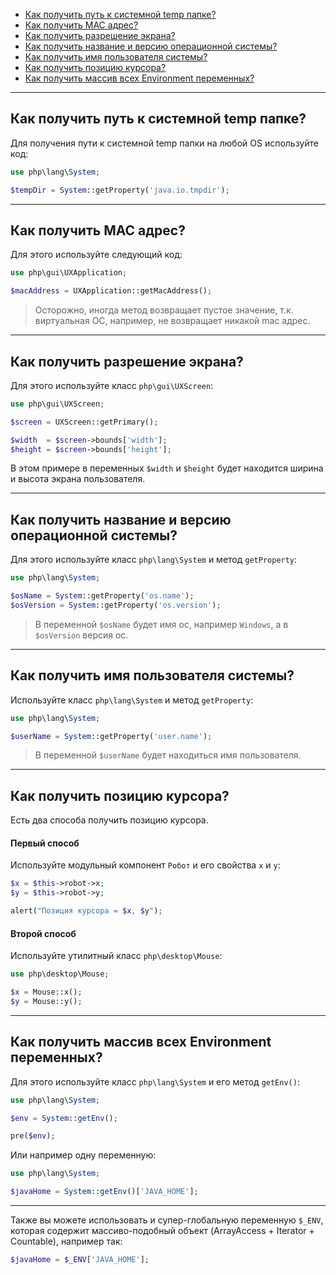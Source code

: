- [Как получить путь к системной temp папке?](#temp-path)
- [Как получить MAC адрес?](#mac-address)
- [Как получить разрешение экрана?](#screen-size)
- [Как получить название и версию операционной системы?](#osinfo)
- [Как получить имя пользователя системы?](#username)
- [Как получить позицию курсора?](#cursor-pos)
- [Как получить массив всех Environment переменных?](#env)

---

<a name=temp-path />

## Как получить путь к системной temp папке?

Для получения пути к системной temp папки на любой OS используйте код:

```php
use php\lang\System;

$tempDir = System::getProperty('java.io.tmpdir');
```

---

<a name=mac-address />

## Как получить MAC адрес?

Для этого используйте следующий код:

```php
use php\gui\UXApplication;

$macAddress = UXApplication::getMacAddress();
```

> Осторожно, иногда метод возвращает пустое значение, т.к. виртуальная ОС, например, не возвращает никакой mac адрес.

---

<a name=screen-size />

## Как получить разрешение экрана?

Для этого используйте класс `php\gui\UXScreen`:

```php
use php\gui\UXScreen;

$screen = UXScreen::getPrimary();

$width  = $screen->bounds['width'];
$height = $screen->bounds['height'];
```

В этом примере в переменных `$width` и `$height` будет находится ширина и высота экрана пользователя.

---

<a name=osinfo />

## Как получить название и версию операционной системы?

Для этого используйте класс `php\lang\System` и метод `getProperty`:

```php
use php\lang\System;

$osName = System::getProperty('os.name');
$osVersion = System::getProperty('os.version');
```

> В переменной `$osName` будет имя ос, например `Windows`, а в `$osVersion` версия ос.

---

<a name=username />

## Как получить имя пользователя системы?

Используйте класс `php\lang\System` и метод `getProperty`:

```php
use php\lang\System;

$userName = System::getProperty('user.name');
```

> В переменной `$userName` будет находиться имя пользователя.

---

<a name=cursor-pos />

## Как получить позицию курсора?

Есть два способа получить позицию курсора.

#### Первый способ

Используйте модульный компонент `Робот` и его свойства `x` и `y`:

```php
$x = $this->robot->x;
$y = $this->robot->y;

alert("Позиция курсора = $x, $y");
```

#### Второй способ

Используйте утилитный класс `php\desktop\Mouse`:

```php
use php\desktop\Mouse;

$x = Mouse::x();
$y = Mouse::y();
```

---

<a name=env />

## Как получить массив всех Environment переменных?

Для этого используйте класс `php\lang\System` и его метод `getEnv()`:

```php
use php\lang\System;

$env = System::getEnv();

pre($env);
```

Или например одну переменную:

```php
use php\lang\System;

$javaHome = System::getEnv()['JAVA_HOME'];
```

---

Также вы можете использовать и супер-глобальную переменную `$_ENV`, которая содержит массиво-подобный объект (ArrayAccess + Iterator + Countable), например так:

```php
$javaHome = $_ENV['JAVA_HOME'];
```